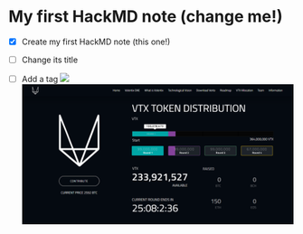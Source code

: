# My first HackMD note (change me!)
- [x] Create my first HackMD note (this one!)
- [ ] Change its title
- [ ] Add a tag
![](https://i.imgur.com/Cnle9f9.png)
![](assets/volentix.io-cf-bars-v2.png)

